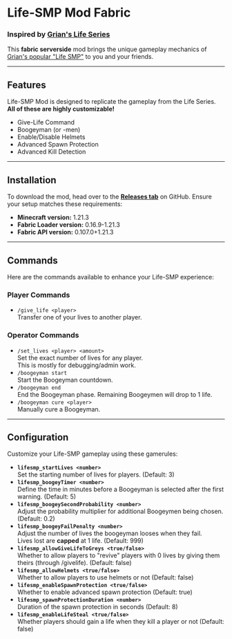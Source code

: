 # Life-SMP Mod Fabric
### Inspired by [Grian's Life Series](https://www.youtube.com/c/grian)  

This **fabric serverside** mod brings the unique gameplay mechanics of [Grian's popular "Life SMP"](https://www.youtube.com/playlist?list=PLU2851hDb3SHLdAlj8dxqHPeT_qIBbRBv) to you and your friends.  

---

## Features  
Life-SMP Mod is designed to replicate the gameplay from the Life Series.<br>
**All of these are highly customizable!**
- Give-Life Command
- Boogeyman (or -men)
- Enable/Disable Helmets
- Advanced Spawn Protection
- Advanced Kill Detection
---

## Installation  

To download the mod, head over to the **[Releases tab](https://github.com/phil-not-funny/lifesmp-mod/releases)** on GitHub. Ensure your setup matches these requirements:  
- **Minecraft version:** 1.21.3  
- **Fabric Loader version:** 0.16.9-1.21.3  
- **Fabric API version:** 0.107.0+1.21.3  

---

## Commands  
Here are the commands available to enhance your Life-SMP experience:  

### Player Commands  
- `/give_life <player>`  
  Transfer one of your lives to another player.  

### Operator Commands  
- `/set_lives <player> <amount>`  
  Set the exact number of lives for any player. <br>This is mostly for debugging/admin work.
- `/boogeyman start`  
  Start the Boogeyman countdown.  
- `/boogeyman end`  
  End the Boogeyman phase. Remaining Boogeymen will drop to 1 life.  
- `/boogeyman cure <player>`  
  Manually cure a Boogeyman.  

---

## Configuration  

Customize your Life-SMP gameplay using these gamerules:  

- **`lifesmp_startLives <number>`**  
  Set the starting number of lives for players. (Default: 3)  
- **`lifesmp_boogeyTimer <number>`**  
  Define the time in minutes before a Boogeyman is selected after the first warning. (Default: 5)  
- **`lifesmp_boogeySecondProbability <number>`**  
  Adjust the probability multiplier for additional Boogeymen being chosen. (Default: 0.2)
- **`lifesmp_boogeyFailPenalty <number>`**  
  Adjust the number of lives the boogeyman looses when they fail.  
  Lives lost are **capped** at 1 life. (Default: 999)
- **`lifesmp_allowGiveLifeToGreys <true/false>`**  
  Whether to allow players to "revive" players with 0 lives by giving them theirs (through /givelife). (Default: false)  
- **`lifesmp_allowHelmets <true/false>`**  
  Whether to allow players to use helmets or not (Default: false)  
- **`lifesmp_enableSpawnProtection <true/false>`**  
  Whether to enable advanced spawn protection (Default: true)  
- **`lifesmp_spawnProtectionDuration <number>`**  
  Duration of the spawn protection in seconds (Default: 8)  
- **`lifesmp_enableLifeSteal <true/false>`**  
  Whether players should gain a life when they kill a player or not (Default: false)  
